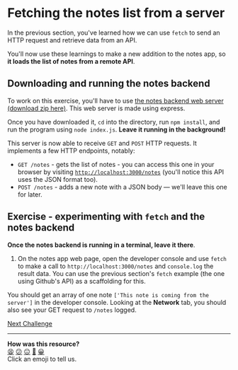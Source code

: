 # Fetching the notes list from a server

In the previous section, you've learned how we can use `fetch` to send an HTTP request and
retrieve data from an API. 

You'll now use these learnings to make a new addition to the notes app, so **it loads the
list of notes from a remote API**.

## Downloading and running the notes backend 

To work on this exercise, you'll have to use [the notes backend web server (download zip
here)](https://github.com/makersacademy/javascript-web-applications/blob/main/resources/notes-backend-server.zip).
This web server is made using express.

Once you have downloaded it, `cd` into the directory, run `npm install`, and run the
program using `node index.js`. **Leave it running in the background!**

This server is now able to receive `GET` and `POST` HTTP requests. It implements a few
HTTP endpoints, notably:

 * `GET /notes` - gets the list of notes - you can access this one in your browser by
   visiting [`http://localhost:3000/notes`](http://localhost:3000/notes) (you'll notice
   this API uses the JSON format too).
 * `POST /notes` - adds a new note with a JSON body — we'll leave this one for later.

## Exercise - experimenting with `fetch` and the notes backend

**Once the notes backend is running in a terminal, leave it there**.

1. On the notes app web page, open the developer console and use `fetch` to make a call to
   `http://localhost:3000/notes` and `console.log` the result data. You can use the
   previous section's `fetch` example (the one using Github's API) as a scaffolding for
   this.

You should get an array of one note `['This note is coming from the server']` in the
developer console. Looking at the **Network** tab, you should also see your GET request to
`/notes` logged.


[Next Challenge](14_fetch_notes_from_backend.md)

<!-- BEGIN GENERATED SECTION DO NOT EDIT -->

---

**How was this resource?**  
[😫](https://airtable.com/shrUJ3t7KLMqVRFKR?prefill_Repository=makersacademy/javascript-web-applications&prefill_File=contents/13_connecting_to_server.md&prefill_Sentiment=😫) [😕](https://airtable.com/shrUJ3t7KLMqVRFKR?prefill_Repository=makersacademy/javascript-web-applications&prefill_File=contents/13_connecting_to_server.md&prefill_Sentiment=😕) [😐](https://airtable.com/shrUJ3t7KLMqVRFKR?prefill_Repository=makersacademy/javascript-web-applications&prefill_File=contents/13_connecting_to_server.md&prefill_Sentiment=😐) [🙂](https://airtable.com/shrUJ3t7KLMqVRFKR?prefill_Repository=makersacademy/javascript-web-applications&prefill_File=contents/13_connecting_to_server.md&prefill_Sentiment=🙂) [😀](https://airtable.com/shrUJ3t7KLMqVRFKR?prefill_Repository=makersacademy/javascript-web-applications&prefill_File=contents/13_connecting_to_server.md&prefill_Sentiment=😀)  
Click an emoji to tell us.

<!-- END GENERATED SECTION DO NOT EDIT -->
